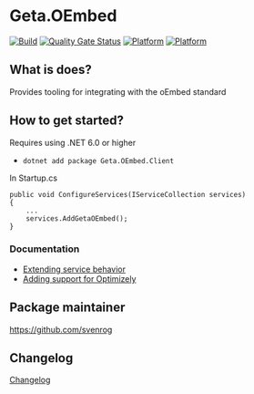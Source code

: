# Geta.OEmbed

[![Build](https://github.com/Geta/geta-oembed/actions/workflows/build.yml/badge.svg)](https://github.com/Geta/geta-oembed/actions/workflows/build.yml)
[![Quality Gate Status](https://sonarcloud.io/api/project_badges/measure?project=Geta_geta-oembed&metric=alert_status)](https://sonarcloud.io/summary/new_code?id=Geta_geta-oembed)
[![Platform](https://img.shields.io/badge/Platform-.NET%206-blue.svg?style=flat)](https://docs.microsoft.com/en-us/dotnet/)
[![Platform](https://img.shields.io/badge/Optimizely-%2012-orange.svg?style=flat)](http://world.episerver.com/cms/)

## What is does?

Provides tooling for integrating with the oEmbed standard

## How to get started?

Requires using .NET 6.0 or higher

- `dotnet add package Geta.OEmbed.Client`

In Startup.cs

```
public void ConfigureServices(IServiceCollection services)
{
    ...
    services.AddGetaOEmbed();
}
```

### Documentation

- [Extending service behavior](./docs/extension-points.md)
- [Adding support for Optimizely](./docs/optimizely.md)

## Package maintainer

https://github.com/svenrog

## Changelog

[Changelog](CHANGELOG.md)

